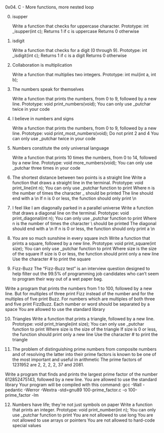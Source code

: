 0x04. C - More functions, more nested loop

0. isupper

	Write a function that checks for uppercase character.
		Prototype: int _isupper(int c);
		Returns 1 if c is uppercase
		Returns 0 otherwise

1. isdigit

	Write a function that checks for a digit (0 through 9).
		Prototype: int _isdigit(int c);
		Returns 1 if c is a digit
		Returns 0 otherwise

2. Collaboration is multiplication

	Write a function that multiplies two integers.
		Prototype: int mul(int a, int b);

3. The numbers speak for themselves

	Write a function that prints the numbers, from 0 to 9, followed by a new line.
		Prototype: void print_numbers(void);
		You can only use _putchar twice in your code

4. I believe in numbers and signs

	Write a function that prints the numbers, from 0 to 9, followed by a new line.
		Prototype: void print_most_numbers(void);
		Do not print 2 and 4
		You can only use _putchar twice in your code

5. Numbers constitute the only universal language

	Write a function that prints 10 times the numbers, from 0 to 14, followed by a new line.
		Prototype: void more_numbers(void);
		You can only use _putchar three times in your code

6. The shortest distance between two points is a straight line
	Write a function that draws a straight line in the terminal.
		Prototype: void print_line(int n);
		You can only use _putchar function to print
		Where n is the number of times the character _ should be printed
		The line should end with a \n
		If n is 0 or less, the function should only print \n

7. I feel like I am diagonally parked in a parallel universe
	Write a function that draws a diagonal line on the terminal.
		Prototype: void print_diagonal(int n);
		You can only use _putchar function to print
		Where n is the number of times the character \ should be printed
		The diagonal should end with a \n
		If n is 0 or less, the function should only print a \n

8. You are so much sunshine in every square inch
	Write a function that prints a square, followed by a new line.
		Prototype: void print_square(int size);
		You can only use _putchar function to print
		Where size is the size of the square
		If size is 0 or less, the function should print only a new line
		Use the character # to print the square

9. Fizz-Buzz
	The “Fizz-Buzz test” is an interview question designed to help filter out the 99.5% of programming job candidates who can’t seem to program their way out of a wet paper bag.

Write a program that prints the numbers from 1 to 100, followed by a new line. But for multiples of three print Fizz instead of the number and for the multiples of five print Buzz. For numbers which are multiples of both three and five print FizzBuzz.
		Each number or word should be separated by a space
		You are allowed to use the standard library

10. Triangles
	Write a function that prints a triangle, followed by a new line.
		Prototype: void print_triangle(int size);
		You can only use _putchar function to print
		Where size is the size of the triangle
		If size is 0 or less, the function should print only a new line
		Use the character # to print the triangle

11. The problem of distinguishing prime numbers from composite numbers and of resolving the latter into their prime factors is known to be one of the most important and useful in arithmetic
	The prime factors of 1231952 are 2, 2, 2, 2, 37 and 2081.

Write a program that finds and prints the largest prime factor of the number 612852475143, followed by a new line.
		You are allowed to use the standard library
		Your program will be compiled with this command: gcc -Wall -pedantic -Werror -Wextra -std=gnu89 100-prime_factor.c -o 100-prime_factor -lm

12. Numbers have life; they're not just symbols on paper 
	Write a function that prints an integer.
		Prototype: void print_number(int n);
		You can only use _putchar function to print
		You are not allowed to use long
		You are not allowed to use arrays or pointers
		You are not allowed to hard-code special values
